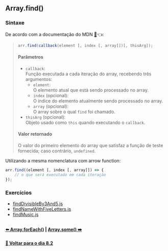 ## Array.find()

### Sintaxe
De acordo com a documentação do MDN [:page_facing_up:](https://developer.mozilla.org/pt-BR/docs/Web/JavaScript/Reference/Global_Objects/Array/find):point_left::
> ~~~javascript
> arr.find(callback(element [, index [, array]])[, thisArg]);
> ~~~
> #### Parâmetros
> - `callback`: <br>
> Função executada a cada iteração do array, recebendo três argumentos: 
> 	- `element`: <br>
> 	O elemento atual que está sendo processado no array.
> 	- `index` (opcional): <br>
> 	O índice do elemento atualmente sendo processado no array.
> 	- `array` (opcional): <br>
> 	O array sobre o qual `find` foi chamado.
> - `thisArg` (opcional): <br>
> Objeto usado como `this` quando executando o `callback`.
> #### Valor retornado
> O valor do primeiro elemento do array que satisfaz a função de teste fornecida; caso contrário, `undefined`.

Utilizando a mesma nomenclatura com arrow function:

~~~javascript
arr.find((element [, index [, array]]) => {
	// o que será executado em cada iteração
});
~~~

### Exercícios
- [findDivisibleBy3And5.js](../B-array-find/findDivisibleBy3And5.js)
- [findNameWithFiveLetters.js](../B-array-find/findNameWithFiveLetters.js)
- [findMusic.js](../B-array-find/findMusic.js)

##

#### [:arrow_left: Array.forEach()](./array-foreach.md#arrayforeach) | [Array.some() :arrow_right:](./array-some.md#arraysome)

#### [:date: Voltar para o dia 8.2](../#82-javascript-es6---higher-order-functions---foreach-find-some-every-sort)
